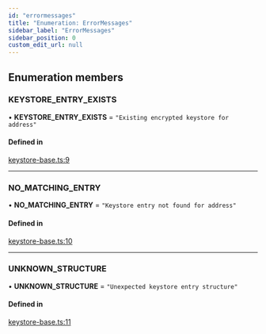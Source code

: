```yaml
---
id: "errormessages"
title: "Enumeration: ErrorMessages"
sidebar_label: "ErrorMessages"
sidebar_position: 0
custom_edit_url: null
---
```


## Enumeration members

### KEYSTORE\_ENTRY\_EXISTS

• **KEYSTORE\_ENTRY\_EXISTS** = `"Existing encrypted keystore for address"`

#### Defined in

[keystore-base.ts:9](https://github.com/celo-org/docs/blob/36f0e03d3/celo-monorepo/packages/sdk/keystores/src/keystore-base.ts#L9)

___

### NO\_MATCHING\_ENTRY

• **NO\_MATCHING\_ENTRY** = `"Keystore entry not found for address"`

#### Defined in

[keystore-base.ts:10](https://github.com/celo-org/docs/blob/36f0e03d3/celo-monorepo/packages/sdk/keystores/src/keystore-base.ts#L10)

___

### UNKNOWN\_STRUCTURE

• **UNKNOWN\_STRUCTURE** = `"Unexpected keystore entry structure"`

#### Defined in

[keystore-base.ts:11](https://github.com/celo-org/docs/blob/36f0e03d3/celo-monorepo/packages/sdk/keystores/src/keystore-base.ts#L11)
